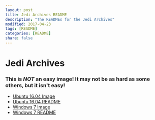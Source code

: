 ```yaml
---
layout: post
title: Jedi Archives README
description: "The READMEs for the Jedi Archives"
modified: 2017-04-23
tags: [README]
categories: [README]
share: false
---
```


# Jedi Archives

### This is *NOT* an easy image! It may not be as hard as some others, but it isn't easy!

 - [Ubuntu 16.04 Image](https://http.cat/404)
 - [Ubuntu 16.04 README](/ReadmeDump/JediArchiveUbuntu16)
 - [Windows 7 Image](https://drive.google.com/a/pylusd.org/file/d/0Bz8huSGWPy-sR3EwdFUtOExDdkE/view?usp=sharing)
 - [Windows 7 README](/ReadmeDump/JediArchiveWindows7)
